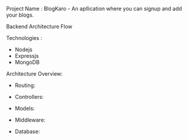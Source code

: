 Project Name : BlogKaro - An apllication where you can signup and add your blogs.

Backend Architecture Flow

Technologies : 
- Nodejs
- Expressjs
- MongoDB

Architecture Overview: 
- Routing: 

- Controllers: 

- Models: 

- Middleware: 

- Database: 


